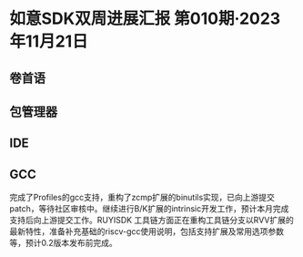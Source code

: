 # 如意SDK双周进展汇报  第010期·2023年11月21日

## 卷首语

## 包管理器

## IDE

## GCC
完成了Profiles的gcc支持，重构了zcmp扩展的binutils实现，已向上游提交patch，等待社区审核中。继续进行B/K扩展的intrinsic开发工作，预计本月完成支持后向上游提交工作。RUYISDK 工具链方面正在重构工具链分支以RVV扩展的最新特性，准备补充基础的riscv-gcc使用说明，包括支持扩展及常用选项参数等，预计0.2版本发布前完成。
